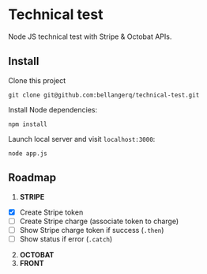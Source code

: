 # Technical test

Node JS technical test with Stripe & Octobat APIs.

## Install

Clone this project

```
git clone git@github.com:bellangerq/technical-test.git
```

Install Node dependencies:

```
npm install
```

Launch local server and visit `localhost:3000`:

```
node app.js
```

## Roadmap

1. **STRIPE**
  - [x] Create Stripe token
  - [ ] Create Stripe charge (associate token to charge)
  - [ ] Show Stripe charge token if success (`.then`)
  - [ ] Show status if error (`.catch`)
2. **OCTOBAT**
3. **FRONT**
